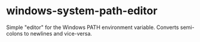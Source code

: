 windows-system-path-editor
==========================

Simple "editor" for the Windows PATH environment variable. Converts semi-colons to newlines and vice-versa.
